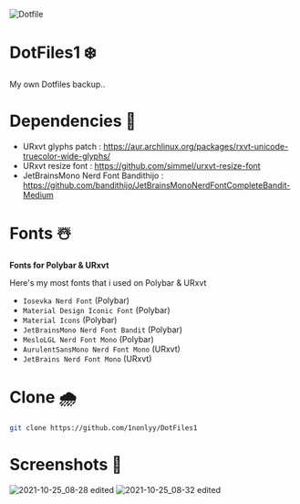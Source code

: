 ![Dotfile](https://user-images.githubusercontent.com/88080186/136683691-387b4688-8cc1-4cc7-9428-296bae1d73c7.png)

# DotFiles1 ❄️

My own Dotfiles backup..

# Dependencies 💌 

* URxvt glyphs patch : https://aur.archlinux.org/packages/rxvt-unicode-truecolor-wide-glyphs/
* URxvt resize font : https://github.com/simmel/urxvt-resize-font
* JetBrainsMono Nerd Font Bandithijo : https://github.com/bandithijo/JetBrainsMonoNerdFontCompleteBandit-Medium

# Fonts ☃️
<b>Fonts for Polybar & URxvt</b> 


Here's my most fonts that i used on Polybar & URxvt


 * `Iosevka Nerd Font` (Polybar)
 * `Material Design Iconic Font` (Polybar)
 * `Material Icons` (Polybar)
 * `JetBrainsMono Nerd Font Bandit` (Polybar)
 * `MesloLGL Nerd Font Mono` (Polybar)
 * `AurulentSansMono Nerd Font Mono` (URxvt)
 * `JetBrains Nerd Font Mono` (URxvt)

# Clone 🌧
``` sh
git clone https://github.com/1nonlyy/DotFiles1

```

# Screenshots 🌌
![2021-10-25_08-28 edited](https://user-images.githubusercontent.com/88080186/138619201-ce5c3b94-cd78-4be7-8a1b-441c5c4126bf.png)
![2021-10-25_08-32 edited](https://user-images.githubusercontent.com/88080186/138619208-5bd3fae5-6943-4873-9270-127a15b66aa4.png)










 
